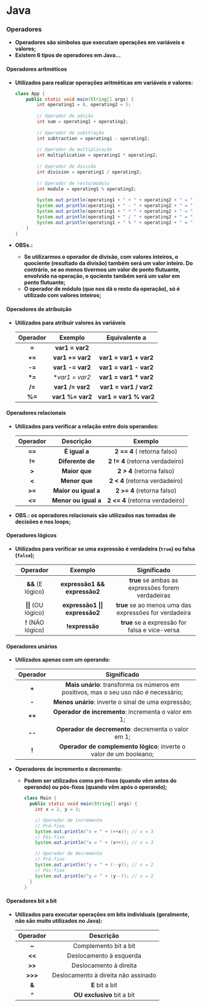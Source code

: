 # Java

### Operadores

- **Operadores são símbolos que executam operações em variáveis e valores;**
- **Existem 6 tipos de operadores em Java...**



#### Operadores aritméticos

- **Utilizados para realizar operações aritméticas em variáveis e valores:**

  ```java
  class App {
      public static void main(String[] args) {
          int operating1 = 8, operating2 = 5;
          
          // Operador de adição
          int sum = operating1 + operating2;
          
          // Operador de substração
          int subtraction = operating1 - operating2;
          
          // Operador de multiplicação
          int multiplication = operating1 * operating2;
          
          // Operador de divisão
          int division = operating1 / operating2;
          
          // Operador de resto/módulo
          int module = operating1 % operating2;
          
          System.out.println(operating1 + " + " + operating2 + " = " + sum); // 13
          System.out.println(operating1 + " - " + operating2 + " = " + subtraction); // 3
          System.out.println(operating1 + " * " + operating2 + " = " + multiplication); // 40
          System.out.println(operating1 + " / " + operating2 + " = " + division); // 1
          System.out.println(operating1 + " % " + operating2 + " = " + module); // 3
      }
  }
  ```

- **OBSs.:**

  - **Se utilizarmos o operador de divisão, com valores inteiros, o quociente (resultado da divisão) também será um valor inteiro. Do contrário, se ao menos tivermos um valor de ponto flutuante, envolvido na operação, o qociente também será um valor em ponto flutuante;**
  - **O operador de módulo (que nos dá o resto da operação), só é utilizado com valores inteiros;**



#### Operadores de atribuição

- **Utilizados para atribuir valores às variáveis**

  | Operador |     Exemplo      |     Equivalente a      |
  | :------: | :--------------: | :--------------------: |
  |  **=**   | **var1 = var2**  |                        |
  |  **+=**  | **var1 += var2** | **var1 = var1 + var2** |
  |  **-=**  | **var1 -= var2** | **var1 = var1 - var2** |
  | **\*=**  | **var1 *= var2** | **var1 = var1 * var2** |
  |  **/=**  | **var1 /= var2** | **var1 = var1 / var2** |
  |  **%=**  | **var1 %= var2** | **var1 = var1 % var2** |



#### Operadores relacionais

- **Utilizados para verificar a relação entre dois operandos:**

  | Operador |      Descrição       |             Exemplo             |
  | :------: | :------------------: | :-----------------------------: |
  |  **==**  |    **É igual a**     |   **2 == 4** ( retorna falso)   |
  |  **!=**  |   **Diferente de**   | **2 != 4** (retorna verdadeiro) |
  |  **>**   |    **Maior que**     |    **2 > 4** (retorna falso)    |
  |  **<**   |    **Menor que**     | **2 < 4** (retorna verdadeiro)  |
  |  **>=**  | **Maior ou igual a** |   **2 >= 4** (retorna falso)    |
  |  **<=**  | **Menor ou igual a** | **2 <= 4** (retorna verdadeiro) |

- **OBS.: os operadores relacionais são utilizados nas tomadas de decisões e nos loops;**



#### Operadores lógicos

- **Utilizados para verificar se uma expressão é verdadeira (`true`) ou falsa (`false`);**

  |       Operador       |            Exemplo             |                      Significado                       |
  | :------------------: | :----------------------------: | :----------------------------------------------------: |
  |  **&&** (E lógico)   |  **expressão1 && expressão2**  |   **true** se ambas as expressões forem verdadeiras    |
  | **\|\|** (OU lógico) | **expressão1 \|\| expressão2** | **true** se ao menos uma das expressões for verdadeira |
  |  **!** (NÃO lógico)  |         **!expressão**         |     **true** se a expressão for falsa e vice-versa     |



#### Operadores unários

- **Utilizados apenas com um operando:**

  | Operador |                         Significado                          |
  | :------: | :----------------------------------------------------------: |
  |  **+**   | **Mais unário**: transforma os números em positivos, mas o seu uso não é necessário; |
  |  **-**   |     **Menos unário**: inverte o sinal de uma expressão;      |
  |  **++**  |     **Operador de incremento**: incrementa o valor em 1;     |
  |  **--**  |     **Operador de decremento**: decrementa o valor em 1;     |
  |  **!**   | **Operador de complemento lógico**: inverte o valor de um booleano; |

- **Operadores de incremento e decremento:**

  - **Podem ser utilizados como pré-fixos (quando vêm antes do operando) ou pós-fixos (quando vêm após o operando);**

    ```java
    class Main {
      public static void main(String[] args) {
        int x = 2, y = 3;
    
        // Operador de incremento
        // Pré-fixo
        System.out.println("x = " + (++x)); // x = 3
        // Pós-fixo
        System.out.println("x = " + (x++)); // x = 3
    
        // Operador de decremento
        // Pré-fixo
        System.out.println("y = " + (--y)); // x = 2
        // Pós-fixo
        System.out.println("y = " + (y--)); // x = 2
      }
    }
    ```

    

#### Operadores bit a bit

- **Utilizados para executar operações em bits individuais (geralmente, não são muito utilizados no Java):**

  | Operador |              Descrição              |
  | :------: | :---------------------------------: |
  |  **~**   |        Complemento bit a bit        |
  |  **<<**  |       Deslocamento à esquerda       |
  |  **>>**  |       Deslocamento à direita        |
  | **>>>**  | Deslocamento à direita não assinado |
  |  **&**   |           **E** bit a bit           |
  |  **^**   |     **OU exclusivo** bit a bit      |